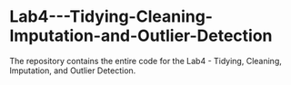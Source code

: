 # Lab4---Tidying-Cleaning-Imputation-and-Outlier-Detection
The repository contains the entire code for the Lab4 - Tidying, Cleaning, Imputation, and Outlier Detection.
